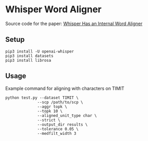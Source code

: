 # Whisper Word Aligner
Source code for the paper: [Whisper Has an Internal Word Aligner](https://arxiv.org/abs/2509.09987)

## Setup
```
pip3 install -U openai-whisper
pip3 install datasets
pip3 install librosa
```

## Usage
Example command for aligning with characters on TIMIT
```
python test.py --dataset TIMIT \
              --scp /path/to/scp \
              --aggr topk \
              --topk 10 \
              --aligned_unit_type char \
              --strict \
              --output_dir results \
              --tolerance 0.05 \
              --medfilt_width 3
```

